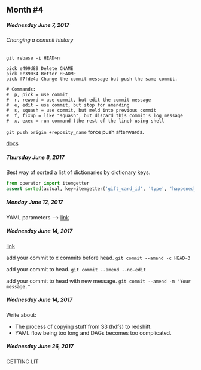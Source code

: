 ## Month #4

##### Wednesday June 7, 2017

###### Changing a commit history
`git rebase -i HEAD~n`
```
pick e499d89 Delete CNAME
pick 0c39034 Better README
pick f7fde4a Change the commit message but push the same commit.

# Commands:
#  p, pick = use commit
#  r, reword = use commit, but edit the commit message
#  e, edit = use commit, but stop for amending
#  s, squash = use commit, but meld into previous commit
#  f, fixup = like "squash", but discard this commit's log message
#  x, exec = run command (the rest of the line) using shell
```

`git push origin +reposity_name` force push afterwards.

[docs](https://help.github.com/articles/changing-a-commit-message/)


##### Thursday June 8, 2017

Best way of sorted a list of dictionaries by dictionary keys.

```python
from operator import itemgetter
assert sorted(actual, key=itemgetter('gift_card_id', 'type', 'happened_at')) == sorted(expected, key=itemgetter('gift_card_id', 'type', 'happened_at'))
```

##### Monday June 12, 2017

YAML parameters --> [link](http://yaml.org/type/merge.html)


##### Wednesday June 14, 2017

[link](https://coderwall.com/p/6mihba/amend-a-git-commit)

add your commit to x commits before head. `git commit --amend -c HEAD~3`

add your commit to head. `git commit --amend --no-edit`

add your commit to head with new message. `git commit --amend -m "Your message."`


##### Wednesday June 14, 2017
Write about:
* The process of copying stuff from S3 (hdfs) to redshift.
* YAML flow being too long and DAGs becomes too complicated.

##### Wednesday June 26, 2017

GETTING LIT
